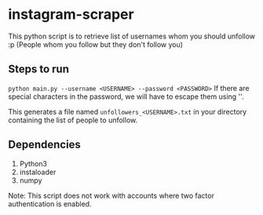 # instagram-scraper

This python script is to retrieve list of usernames whom you should unfollow :p (People whom you follow but they don't follow you)

## Steps to run

`
python main.py --username <USERNAME> --password <PASSWORD>
`
If there are special characters in the password, we will have to escape them using '\'. 

This generates a file named `unfollowers_<USERNAME>.txt` in your directory containing the list of people to unfollow.

## Dependencies

1. Python3 
2. instaloader
3. numpy

Note: This script does not work with accounts where two factor authentication is enabled.
